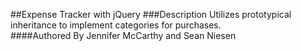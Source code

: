##Expense Tracker with jQuery
###Description
Utilizes prototypical inheritance to implement categories for purchases.  
####Authored By
Jennifer McCarthy and Sean Niesen
